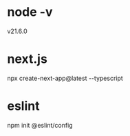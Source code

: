 # node -v
v21.6.0

# next.js
npx create-next-app@latest --typescript

# eslint
npm init @eslint/config